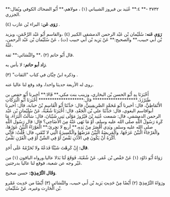 ٣٧٣٢ -** ٤:** عُبَيد بن فيروز الشيباني (١) ، مولاهم،** أَبُو الضحاك الكوفي ويُقال:** الجزري.

**رَوَى عَن:** البراء بْن عازب (٤) .

**رَوَى عَنه:** سُلَيْمان بْن عَبْد الرحمن الدمشقي الكبير (٤) ،والقاسم أَبُو عَبْد الرَّحْمَنِ، ويزيد بْن أَبي حبيب،** والصحيح:** عَنْ يَزِيد بْن أَبي حبيب (ت) ، عَنْ سُلَيْمان بْن عَبْد الرحمن، عَنْهُ.

قال أَبُو حاتم (٢) ،** والنَّسَائي:** ثقة.

**زاد أبو حاتم:** لا بأس به.

وذكره ابنُ حِبَّان في كتاب "الثقات" (٣) .

روى له الأربعة حديثا واحدا، وقد وقع لنا عاليا عنه.

أَخْبَرَنَا بِهِ أَبُو الحسن بْن البخاري، وزينب بنت مكي،** قَالا:** أخبرنا أَبُو حفص بن طَبَرْزَذَ،******************** قال:******************** أَخْبَرَنَا أَبُو الْبَرَكَاتِ الأَنْمَاطِيُّ، قال: أخبرنا أَبُو مُحَمَّدٍ الصَّرِيفِينِيُّ، قال: حَدَّثَنَا أَبُو الْقَاسِمِ بْنُ حبابة، قال: أخبرنا أبواقاسم البغوي، قال: حَدَّثَنَا علي بْن الْجَعْدِ، قال: أَخْبَرَنَا شُعْبَةُ، عَنْ سُلَيْمان بْن عَبْد الرحمن الدمشقي، قال: شمعت عُبَيد بْنَ فَيْرُوزَ مَوْلَى بَنِي شَيْبَانَ، قال: سَأَلَتُ الْبَرَاءَ، مَا كَرِهَ رَسُولُ اللَّهِ صلى الله عليه وسلم، أَوْ مَا نَهَى عَنْهُ مِنَ الأَضَاحِي؟ قال: قال رَسُول اللَّهِ صلى الله عليه وسلم، ويَدِي أَقْصَرُ مِنْ يَدِهِ،** أربع لا تجرئ:** الْعَوْرَاءُ الْبَيِّنُ عَوَرُهَا، والْعَرْجَاءُ الْبَيِّنُ عَرَجُهَا، والْمَرِيضَةُ الْبَيِّنُ مَرَضُهَا والْكَسِيرَةُ الَّتِي لا تُنْقَى، قال: قُلْتُ: فَإِنِّي أَكْرَهُ أَنْ يَكُونَ فِي الأُذُنِ نَقْصٌ أَوْ فِي السِّنِّ أَوْ فِي الْقَرْنِ نَقْصٌ.

**قال:** إِنْ كَرِهْتَ شَيْئًا فَدَعْهُ ولا تُحَرِّمُهُ عَلَى أَحَدٍ.

رَوَاهُ أَبُو دَاوُد (١) عَنْ حَفْص بْن عُمَر، عَنْ شُعْبَةَ، فَوَقَعَ لَنَا بَدَلا عاليا.ورواه الباقون (١) من غَيْر وجه عن شعبة، فوقع لنا عاليا بدرجتين.

**وَقَال التِّرْمِذِيّ:** حسن صحيح.

ورَوَاهُ التِّرْمِذِيّ (٢) أَيْضًا مِنْ حَدِيثِ يَزِيد بْن أَبي حبيب، والنَّسَائي (٣) أَيْضًا من حَدِيث عَمْرو بْن الْحَارِث وغيره، عَنْ سُلَيْمان.